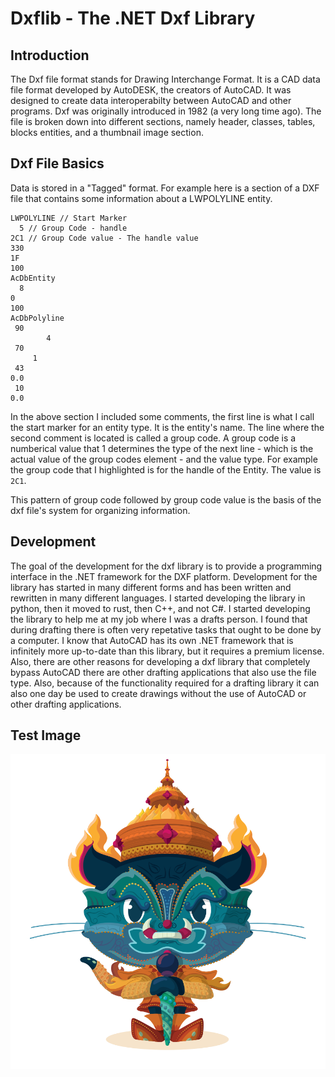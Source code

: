 # Dxflib - The .NET Dxf Library

## Introduction
The Dxf file format stands for Drawing Interchange Format. It is a CAD data 
file format developed by AutoDESK, the creators of AutoCAD. It was designed to create data
interoperabilty between AutoCAD and other programs. Dxf was originally introduced in 1982 (a very
long time ago). The file is broken down into different sections, namely header, classes, tables, blocks
entities, and a thumbnail image section. 

## Dxf File Basics
Data is stored in a "Tagged" format. For example here is a section of a DXF file that contains
some information about a LWPOLYLINE entity.

```
LWPOLYLINE // Start Marker
  5 // Group Code - handle
2C1 // Group Code value - The handle value
330
1F
100
AcDbEntity
  8
0
100
AcDbPolyline
 90
        4
 70
     1
 43
0.0
 10
0.0
```

In the above section I included some comments, the first line is what I call the start marker
for an entity type. It is the entity's name. The line where the second comment is located is called
a group code. A group code is a numberical value that 1 determines the type of the next line - which
is the actual value of the group codes element - and the value type. For example the group code
that I highlighted is for the handle of the Entity. The value is `2C1`. 

This pattern of group code followed by group code value is the basis of the dxf file's system for
organizing information.

## Development 
The goal of the development for the dxf library is to provide a programming interface in the 
.NET framework for the DXF platform. Development for the library has started in many different 
forms and has been written and rewritten in many different languages. I started developing the 
library in python, then it moved to rust, then C++, and not C#. I started developing the library 
to help me at my job where I was a drafts person. I found that during drafting there is often 
very repetative tasks that ought to be done by a computer. I know that AutoCAD has its own 
.NET framework that is infinitely more up-to-date than this library, but it requires a premium
license. Also, there are other reasons for developing a dxf library that completely bypass AutoCAD
there are other drafting applications that also use the file type. Also, because of the functionality
required for a drafting library it can also one day be used to create drawings without the use
of AutoCAD or other drafting applications.

## Test Image
![Test Image](images/testimage.png)

